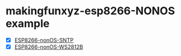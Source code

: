 # makingfunxyz-esp8266-NONOS example

- [x] [ESP8266-nonOS-SNTP](https://github.com/imliubo/makingfunxyz-esp8266/tree/master/makingfunxyz-esp8266-NONOS/1.SNTP)
- [x] [ESP8266-nonOS-WS2812B](https://github.com/imliubo/makingfunxyz-esp8266/tree/master/makingfunxyz-esp8266-NONOS/2.WS2812B)